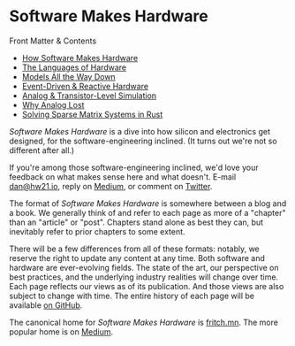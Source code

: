 
# Software Makes Hardware 

Front Matter & Contents 

* [How Software Makes Hardware](/SwMakesHw/0000-how-software-makes-hardware)
* [The Languages of Hardware](/SwMakesHw/0001-the-languages-of-hardware)
* [Models All the Way Down](/SwMakesHw/0002-models-all-the-way-down)
* [Event-Driven & Reactive Hardware](/SwMakesHw/0003-reactive-event-driven-hardware)
* [Analog & Transistor-Level Simulation](/SwMakesHw/0004-analog-simulation)
* [Why Analog Lost](/SwMakesHw/0005-why-analog-lost)
* [Solving Sparse Matrix Systems in Rust](/SwMakesHw/0006-sparse-matrix-rust)

*Software Makes Hardware* is a dive into how silicon and electronics get designed, for the software-engineering inclined.  (It turns out we're not so different after all.) 

If you're among those software-engineering inclined, we'd love your feedback on what makes sense here and what doesn't. E-mail [dan@hw21.io](mailto:dan@hw21.io), reply on [Medium](https://medium.com/software-makes-hardware), or comment on [Twitter](https://twitter.com/dan_fritchman).  

The format of *Software Makes Hardware* is somewhere between a blog and a book.  We generally think of and refer to each page as more of a "chapter" than an "article" or "post".  Chapters stand alone as best they can, but inevitably refer to prior chapters to some extent.  

There will be a few differences from all of these formats: notably, we reserve the right to update any content at any time.  Both software and hardware are ever-evolving fields.  The state of the art, our perspective on best practices, and the underlying industry realities will change over time.  Each page reflects our views as of its publication.  And those views are also subject to change with time.  The entire history of each page will be available [on GitHub](https://github.com/dan-fritchman/fritch.mn).  

The canonical home for *Software Makes Hardware* is [fritch.mn](https://fritch.mn).  The more popular home is on [Medium](https://medium.com/software-makes-hardware). 


